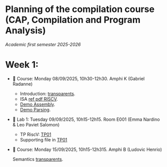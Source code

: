 # Planning of the compilation course (CAP, Compilation and Program Analysis)
_Academic first semester 2025-2026_

# Week 1:

- :book: Course: Monday 08/09/2025, 10h30-12h30. Amphi K (Gabriel Radanne)

  * Introduction: [transparents](course/cap_cours01_intro.pdf).
  * ISA [ref pdf RISCV](course/riscv_isa.pdf).
  * [Demo Assembly](course/demo20.s).
  * [Demo Parsing](course/ANTLRExamples.tar.xz).

- :hammer: Lab 1: Tuesday 09/09/2025, 10h15-12h15. Room E001 (Emma Nardino & Leo Paviet Salomon)

  * TP RiscV: [TP01](TP01/tp1.pdf)
  * Supporting file in [TP01](TP01/riscv)

- :book: Course: Monday 15/09/2025, 10h15-12h315. Amphi B (Ludovic Henrio)
 
  Semantics [transparents](course/CAP_Semantics.pdf).